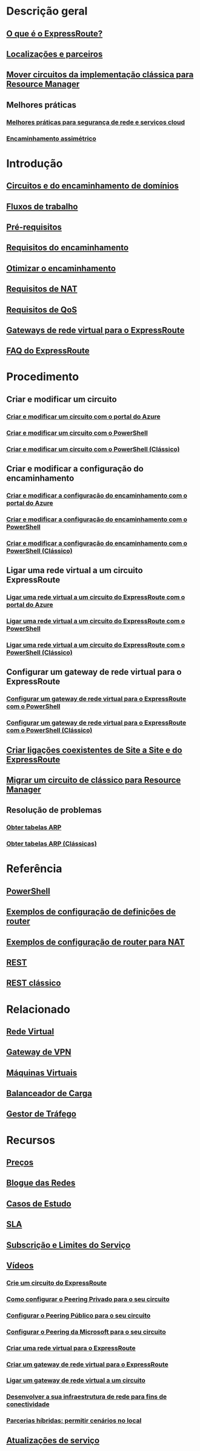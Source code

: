 # Descrição geral
## [O que é o ExpressRoute?](expressroute-introduction.md)
## [Localizações e parceiros](expressroute-locations.md)
## [Mover circuitos da implementação clássica para Resource Manager](expressroute-move.md)
## Melhores práticas
### [Melhores práticas para segurança de rede e serviços cloud](../best-practices-network-security.md)
### [Encaminhamento assimétrico](expressroute-asymmetric-routing.md)


# Introdução
## [Circuitos e do encaminhamento de domínios](expressroute-circuit-peerings.md)
## [Fluxos de trabalho](expressroute-workflows.md)
## [Pré-requisitos](expressroute-prerequisites.md)
## [Requisitos do encaminhamento](expressroute-routing.md)
## [Otimizar o encaminhamento](expressroute-optimize-routing.md)
## [Requisitos de NAT](expressroute-nat.md)
## [Requisitos de QoS](expressroute-qos.md)
## [Gateways de rede virtual para o ExpressRoute](expressroute-about-virtual-network-gateways.md)
## [FAQ do ExpressRoute](expressroute-faqs.md)

# Procedimento
## Criar e modificar um circuito
### [Criar e modificar um circuito com o portal do Azure](expressroute-howto-circuit-portal-resource-manager.md)
### [Criar e modificar um circuito com o PowerShell](expressroute-howto-circuit-arm.md)
### [Criar e modificar um circuito com o PowerShell (Clássico)](expressroute-howto-circuit-classic.md)
## Criar e modificar a configuração do encaminhamento
### [Criar e modificar a configuração do encaminhamento com o portal do Azure](expressroute-howto-routing-portal-resource-manager.md)
### [Criar e modificar a configuração do encaminhamento com o PowerShell](expressroute-howto-routing-arm.md)
### [Criar e modificar a configuração do encaminhamento com o PowerShell (Clássico)](expressroute-howto-routing-classic.md)
## Ligar uma rede virtual a um circuito ExpressRoute
### [Ligar uma rede virtual a um circuito do ExpressRoute com o portal do Azure](expressroute-howto-linkvnet-portal-resource-manager.md)
### [Ligar uma rede virtual a um circuito do ExpressRoute com o PowerShell](expressroute-howto-linkvnet-arm.md)
### [Ligar uma rede virtual a um circuito do ExpressRoute com o PowerShell (Clássico)](expressroute-howto-linkvnet-classic.md)
## Configurar um gateway de rede virtual para o ExpressRoute
### [Configurar um gateway de rede virtual para o ExpressRoute com o PowerShell](expressroute-howto-add-gateway-resource-manager.md)
### [Configurar um gateway de rede virtual para o ExpressRoute com o PowerShell (Clássico)](expressroute-howto-add-gateway-classic.md)
## [Criar ligações coexistentes de Site a Site e do ExpressRoute](expressroute-howto-coexist-classic.md)
## [Migrar um circuito de clássico para Resource Manager](expressroute-howto-move-arm.md)

## Resolução de problemas
### [Obter tabelas ARP](expressroute-troubleshooting-arp-resource-manager.md)
### [Obter tabelas ARP (Clássicas)](expressroute-troubleshooting-arp-classic.md)


# Referência

## [PowerShell](https://docs.microsoft.com/powershell/azureps-cmdlets-docs/)
## [Exemplos de configuração de definições de router](expressroute-config-samples-routing.md)
## [Exemplos de configuração de router para NAT](expressroute-config-samples-nat.md)
## [REST](https://msdn.microsoft.com/library/azure/mt586720)
## [REST clássico](https://msdn.microsoft.com/library/azure/dn606310)

# Relacionado
## [Rede Virtual](/azure/virtual-network/)
## [Gateway de VPN](/azure/vpn-gateway/)
## [Máquinas Virtuais](/azure/virtual-machines/)
## [Balanceador de Carga](/azure/load-balancer/)
## [Gestor de Tráfego](/azure/traffic-manager/)

# Recursos
## [Preços](https://azure.microsoft.com/pricing/details/expressroute/)
## [Blogue das Redes](https://azure.microsoft.com/blog/topics/networking/)
## [Casos de Estudo](https://customers.microsoft.com/Pages/advancedsearch.aspx?mrmcproducts=More%20Products)
## [SLA](https://azure.microsoft.com/support/legal/sla/)
## [Subscrição e Limites do Serviço](../azure-subscription-service-limits.md)
## [Vídeos](https://azure.microsoft.com/documentation/videos/index/?services=expressroute) 
### [Crie um circuito do ExpressRoute](https://azure.microsoft.com/documentation/videos/azure-expressroute-how-to-create-an-expressroute-circuit/)
### [Como configurar o Peering Privado para o seu circuito](https://azure.microsoft.com/documentation/videos/azure-expressroute-how-to-set-up-azure-private-peering-for-your-expressroute-circuit/)
### [Configurar o Peering Público para o seu circuito](https://azure.microsoft.com/documentation/videos/azure-expressroute-how-to-set-up-azure-public-peering-for-your-expressroute-circuit/)
### [Configurar o Peering da Microsoft para o seu circuito](https://azure.microsoft.com/documentation/videos/azure-expressroute-how-to-set-up-microsoft-peering-for-your-expressroute-circuit/)
### [Criar uma rede virtual para o ExpressRoute](https://azure.microsoft.com/documentation/videos/azure-expressroute-how-to-create-a-virtual-network/)
### [Criar um gateway de rede virtual para o ExpressRoute](https://azure.microsoft.com/documentation/videos/azure-expressroute-how-to-create-a-vpn-gateway-for-your-virtual-network/)
### [Ligar um gateway de rede virtual a um circuito](https://azure.microsoft.com/documentation/videos/azure-expressroute-how-to-create-a-connection-between-your-vpn-gateway-and-expressroute-circuit/)
### [Desenvolver a sua infraestrutura de rede para fins de conectividade](https://go.microsoft.com/fwlink/p/?LinkId=615124)
### [Parcerias híbridas: permitir cenários no local](https://go.microsoft.com/fwlink/p/?LinkId=615125)
## [Atualizações de serviço](https://azure.microsoft.com/updates/?product=expressroute) 

<!--HONumber=Nov16_HO2-->


